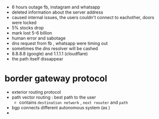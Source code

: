- 6 hours outage fb, instagram and whatsapp
- deleted information about the server address
- caused internal issues, the users couldn't connect to eachother, doors were locked
- 5% stocks drop
- mark lost 5-6 billion
- human error and sabotage
- dns request from fb , whatsapp were timing out
- sometimes the dns resolver will be cashed
- 8.8.8.8 (google) and 1.1.1.1 (cloudflare)
- the path itself dissappear

# border gateway protocol

- exterior routing protocol
- path vector routing : best path to the user
  - contains `destination network` , `next rouuter` and `path`
- bgp connects different autonomous system (as )
-
